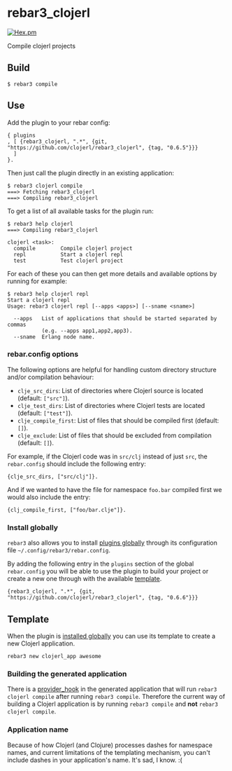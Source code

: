 rebar3_clojerl
=====

[![Hex.pm](https://img.shields.io/hexpm/v/rebar3_clojerl.svg)]()

Compile clojerl projects

## Build

    $ rebar3 compile

## Use

Add the plugin to your rebar config:

    { plugins
    , [ {rebar3_clojerl, ".*", {git, "https://github.com/clojerl/rebar3_clojerl", {tag, "0.6.5"}}}
      ]
    }.

Then just call the plugin directly in an existing application:

    $ rebar3 clojerl compile
    ===> Fetching rebar3_clojerl
    ===> Compiling rebar3_clojerl

To get a list of all available tasks for the plugin run:

    $ rebar3 help clojerl
    ===> Compiling rebar3_clojerl

    clojerl <task>:
      compile        Compile clojerl project
      repl           Start a clojerl repl
      test           Test clojerl project

For each of these you can then get more details and available options by running
for example:

    $ rebar3 help clojerl repl
    Start a clojerl repl
	Usage: rebar3 clojerl repl [--apps <apps>] [--sname <sname>]

	  --apps   List of applications that should be started separated by commas
	           (e.g. --apps app1,app2,app3).
	  --sname  Erlang node name.

### rebar.config options

The following options are helpful for handling custom directory structure and/or
compilation behaviour:

- `clje_src_dirs`: List of directories where Clojerl source is located (default: `["src"]`).
- `clje_test_dirs`: List of directories where Clojerl tests are located (default: `["test"]`).
- `clje_compile_first`: List of files that should be compiled first (default: `[]`).
- `clje_exclude`: List of files that should be excluded from compilation (default: `[]`).

For example, if the Clojerl code was in `src/clj` instead of just `src`, the
`rebar.config` should include the following entry:

```
{clje_src_dirs, ["src/clj"]}.
```

And if we wanted to have the file for namespace `foo.bar` compiled first we would
also include the entry:

```
{clj_compile_first, ["foo/bar.clje"]}.
```

### Install globally

`rebar3` also allows you to install [plugins globally][rebar3-plugins] through its
configuration file `~/.config/rebar3/rebar.config`.

By adding the following entry in the `plugins` section of the global `rebar.config`
you will be able to use the plugin to build your project or create a new one through
with the available [template](#template).

    {rebar3_clojerl, ".*", {git, "https://github.com/clojerl/rebar3_clojerl", {tag, "0.6.6"}}}

## Template

When the plugin is [installed globally](#install-globally) you can use its template
to create a new Clojerl application.

    rebar3 new clojerl_app awesome

### Building the generated application

There is a [provider_hook][rebar3-provider-hooks] in the generated application that
will run `rebar3 clojerl compile` after running `rebar3 compile`. Therefore the current
way of building a Clojerl application is by running `rebar3 compile` and **not**
`rebar3 clojerl compile`.

### Application name

Because of how Clojerl (and Clojure) processes dashes for namespace names,
and current limitations of the templating mechanism, you can't include dashes in your
application's name. It's sad, I know. :(

[rebar3-plugins]: https://www.rebar3.org/docs/using-available-plugins
[rebar3-provider-hooks]: https://www.rebar3.org/docs/configuration#section-provider-hooks
